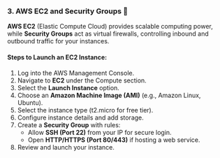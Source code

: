 ### 3. AWS EC2 and Security Groups 🔐
 
**AWS EC2** (Elastic Compute Cloud) provides scalable computing power, while 
**Security Groups** act as virtual firewalls, controlling inbound and outbound traffic for your instances.

#### Steps to Launch an EC2 Instance:
1. Log into the AWS Management Console.
2. Navigate to **EC2** under the Compute section.
3. Select the **Launch Instance** option.
4. Choose an **Amazon Machine Image (AMI)** (e.g., Amazon Linux, Ubuntu).
5. Select the instance type (t2.micro for free tier).
6. Configure instance details and add storage.
7. Create a **Security Group** with rules:
   - Allow **SSH (Port 22)** from your IP for secure login.
   - Open **HTTP/HTTPS (Port 80/443)** if hosting a web service.
8. Review and launch your instance.
